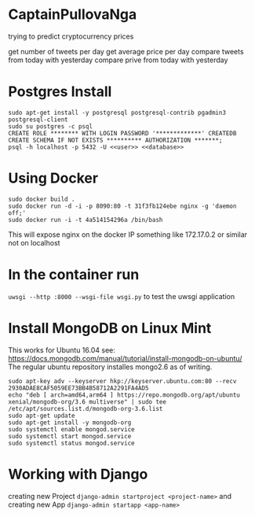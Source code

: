 # CaptainPullovaNga
trying to predict cryptocurrency prices

get number of tweets per day
get average price per day
compare tweets from today with yesterday
compare prive from today with yesterday


# Postgres Install
```
sudo apt-get install -y postgresql postgresql-contrib pgadmin3 postgresql-client
sudo su postgres -c psql
CREATE ROLE ******** WITH LOGIN PASSWORD '*************' CREATEDB
CREATE SCHEMA IF NOT EXISTS ********** AUTHORIZATION *******;
psql -h localhost -p 5432 -U <<user>> <<database>>
```

# Using Docker
```
sudo docker build .
sudo docker run -d -i -p 8090:80 -t 31f3fb124ebe nginx -g 'daemon off;'
sudo docker run -i -t 4a514154296a /bin/bash
```
This will expose nginx on the docker IP something like 172.17.0.2 or similar not on localhost
# In the container run
```uwsgi --http :8000 --wsgi-file wsgi.py```
to test the uwsgi application

# Install MongoDB on Linux Mint
This works for Ubuntu 16.04 see: https://docs.mongodb.com/manual/tutorial/install-mongodb-on-ubuntu/
The regular ubuntu repository installes mongo2.6 as of writing.
```
sudo apt-key adv --keyserver hkp://keyserver.ubuntu.com:80 --recv 2930ADAE8CAF5059EE73BB4B58712A2291FA4AD5
echo "deb [ arch=amd64,arm64 ] https://repo.mongodb.org/apt/ubuntu xenial/mongodb-org/3.6 multiverse" | sudo tee /etc/apt/sources.list.d/mongodb-org-3.6.list
sudo apt-get update
sudo apt-get install -y mongodb-org
sudo systemctl enable mongod.service 
sudo systemctl start mongod.service 
sudo systemctl status mongod.service 
```

# Working with Django
creating new Project
```django-admin startproject <project-name>```
and creating new App
```django-admin startapp <app-name>```
